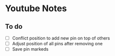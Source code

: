 # Youtube Notes

## To do
- [ ] Conflict position to add new pin on top of others
- [ ] Adjust position of all pins after removing one
- [ ] Save pin markeds